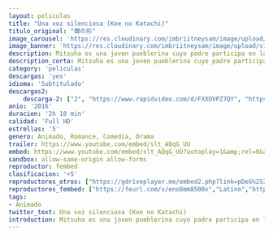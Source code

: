 ```yaml
---
layout: peliculas
title: "Una voz silenciosa (Koe no Katachi)"
titulo_original: "聲の形"
image_carousel: 'https://res.cloudinary.com/imbriitneysam/image/upload/v1544407817/voz-poster-min.jpg'
image_banner: 'https://res.cloudinary.com/imbriitneysam/image/upload/v1544407820/voz-banner-min.jpg'
description: Mitsuha es una joven pueblerina cuyo padre participa en las elecciones para alcalde de la ciudad. Sin embargo, anhela la emoción de la vida de la ciudad y por eso tiene un deseo, reencarnar en el chico guapo de sus sueños que seguro que se encuentra en Tokio. Un día, sueña con un chico tal y como desea pero ese chico en cuestión, Taki, de la gran ciudad, sueña a su vez con Mitsuha, una encantadora chica del campo. Taki y Mitsuha descubren un día que durante el sueño sus cuerpos se intercambian, y comienzan a comunicarse por medio de notas. A medida que consiguen superar torpemente un reto tras otro, se va creando entre los dos un vínculo que poco a poco se convierte en algo más romántico.
description_corta: Mitsuha es una joven pueblerina cuyo padre participa en las elecciones para alcalde de la ciudad. Sin embargo, anhela la emoción de la vida de la ciudad y por eso tiene un deseo, reencarnar en el chico guapo de sus sueños que seguro que...
category: 'peliculas'
descargas: 'yes'
idioma: 'Subtitulado'
descargas2:
    descarga-2: ["2", "https://www.rapidvideo.com/d/FXXOVPZ7QY", "https://www.google.com/s2/favicons?domain=www.rapidvideo.com","RapidVideo","https://res.cloudinary.com/imbriitneysam/image/upload/v1541473684/mexico.png", "Latino", "Full HD"]
anio: '2016'
duracion: '2h 10 min'
calidad: 'Full HD'
estrellas: '5'
genero: Animado, Romance, Comedia, Drama
trailer: https://www.youtube.com/embed/slt_AQqG_UU
embed: https://www.youtube.com/embed/slt_AQqG_UU?autoplay=1&amp;rel=0&amp;hd=1&border=0&wmode=opaque&enablejsapi=1&modestbranding=1&controls=1&showinfo=0
sandbox: allow-same-origin allow-forms
reproductor: fembed
clasificacion: '+5'
reproductores_otros: ["https://gdriveplayer.me/embed2.php?link=pDeG%252BTDtC5qOiVvo5F2veAy%252Fg%252BmJgsf3RPyvhFyhVyU4oZ7hNbjmzeyTPnnmI%252FuXltztNZFRRQhjks9lvZkaT0JUpWJyL2bF5i8T%252FjkU3%252FyACZ0CrfTMXpdareiuZRvnBAGSf2IfPpXqhEVCFzkisIjF07hf2neho25A%252BXP5H%252F6%252Bs3sMDDFyEFs4mo8MeYEOo%253D","Latino","https://streampelis.info/public/dist/index.html?id=5b194b4febe615d55d06861bf815be68","Latino","https://movcloud.net/embed/om-XXy2p2nfv","Latino","https://mstream.press/m3puu2161674","Latino"]
reproductores_fembed: ["https://feurl.com/v/eno8mm8500v","Latino","https://feurl.com/v/8xvp6r5dgq9","Latino"]
tags:
- Animado
twitter_text: Una voz silenciosa (Koe no Katachi)
introduction: Mitsuha es una joven pueblerina cuyo padre participa en las elecciones para alcalde de la ciudad. Sin embargo, anhela la emoción de la vida de la ciudad y por eso tiene un deseo, reencarnar en el chico guapo de sus sueños que seguro que...
---
```













